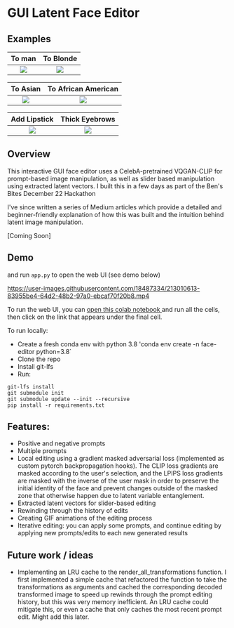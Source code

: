 # GUI Latent Face Editor

## Examples

To man                     |  To Blonde
:-------------------------:|:-------------------------:
![](https://github.com/ErwannMillon/face-editor/blob/main/animations/woman_to_man.gif)  |  ![](https://github.com/ErwannMillon/face-editor/blob/main/animations/blonde.gif)

To Asian                   |  To African American
:-------------------------:|:-------------------------:
![](https://github.com/ErwannMillon/face-editor/blob/main/animations/to_sian.gif)  |  ![](https://github.com/ErwannMillon/face-editor/blob/main/animations/to_black.gif)

Add Lipstick                   |  Thick Eyebrows
:-------------------------:|:-------------------------:
![](https://github.com/ErwannMillon/face-editor/blob/main/animations/add_lipstick.gif)  |  ![](https://github.com/ErwannMillon/face-editor/blob/main/animations/thick_eyebrows.gif)


## Overview
This interactive GUI face editor uses a CelebA-pretrained VQGAN-CLIP for prompt-based image manipulation, as well as slider based manipulation using extracted latent vectors. I built this in a few days as part of the Ben's Bites December 22 Hackathon

I've since written a series of Medium articles which provide a detailed and beginner-friendly explanation of how this was built and the intuition behind latent image manipulation. 

[Coming Soon]

## Demo


and run `app.py` to open the web UI (see demo below)

https://user-images.githubusercontent.com/18487334/213010613-83955be4-64d2-48b2-97a0-ebcaf70f20b8.mp4

To run the web UI, you can <a href="https://colab.research.google.com/drive/110uAZIRQjQen0rKqcnX_bqUXIahvRsm9?usp=sharing"> open this colab notebook </a> and run all the cells, then click on the link that appears under the final cell.

To run locally:
- Create a fresh conda env with python 3.8 'conda env create -n face-editor python=3.8`
- Clone the repo
- Install git-lfs
- Run:

```
git-lfs install
git submodule init
git submodule update --init --recursive
pip install -r requirements.txt
```

## Features:
- Positive and negative prompts
- Multiple prompts
- Local editing using a gradient masked adversarial loss (implemented as custom pytorch backpropagation hooks). The CLIP loss gradients are masked according to the user's selection, and the LPIPS loss gradients are masked with the inverse of the user mask in order to preserve the initial identity of the face and prevent changes outside of the masked zone that otherwise happen due to latent variable entanglement. 
- Extracted latent vectors for slider-based editing
- Rewinding through the history of edits
- Creating GIF animations of the editing process 
- Iterative editing: you can apply some prompts, and continue editing by applying new prompts/edits to each new generated results

## Future work / ideas
- Implementing an LRU cache to the render_all_transformations function. I first implemented a simple cache that refactored the function to take the transformations as arguments and cached the corresponding decoded transformed image to speed up rewinds through the prompt editing history, but this was very memory inefficient. An LRU cache could mitigate this, or even a cache that only caches the most recent prompt edit. Might add this later. 

